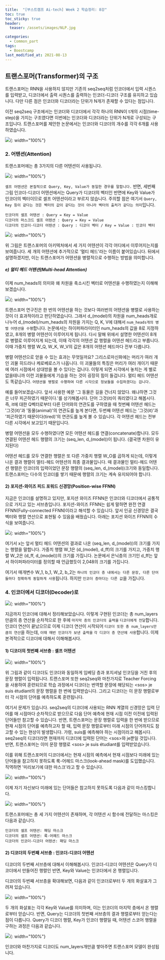 ```yaml
---
title:  "[부스트캠프 Ai-tech] Week 2 학습정리: 8강"
toc: true
toc_sticky: true
header:
  teaser: /assets/images/NLP.jpg

categories:
  - Common_part
tags:
  - Boostcamp
last_modified_at: 2021-08-13
---
```


## 트랜스포머(Transformer)의 구조 

트랜스포머는 RNN을 사용하지 않지만 기존의 seq2seq처럼 인코더에서 입력 시퀀스를 입력받고, 디코더에서 출력 시퀀스를 출력하는 인코더-디코더 구조를 유지하고 있습니다. 다만 다른 점은 인코더와 디코더라는 단위가 N개가 존재할 수 있다는 점입니다.

이전 seq2seq 구조에서는 인코더와 디코더에서 각각 하나의 RNN이 t개의 시점(time-step)을 가지는 구조였다면 이번에는 인코더와 디코더라는 단위가 N개로 구성되는 구조입니다. 트랜스포머를 제안한 논문에서는 인코더와 디코더의 개수를 각각 6개를 사용하였습니다.  

![](/assets/images/transformer_2.png){: width="100%"}  

### 2. 어텐션(Attention)  

트랜스포머에는 총 3가지의 다른 어텐션이 사용됩니다.  

![](/assets/images/transformer_6.png){: width="100%"}  

`셀프 어텐션은 본질적으로 Query, Key, Value가 동일한 경우를 말합니다.` 반면, 세번째 그림 인코더-디코더 어텐션에서는 Query가 디코더의 벡터인 반면에 Key와 Value가 인코더의 벡터이므로 셀프 어텐션이라고 부르지 않습니다. 주의할 점은 여기서 `Query, Key 등이 같다는 것은 벡터의 값이 같다는 것이 아니라 벡터의 출처가 같다는 의미`입니다.  

```
인코더의 셀프 어텐션 : Query = Key = Value
디코더의 마스크드 셀프 어텐션 : Query = Key = Value
디코더의 인코더-디코더 어텐션 : Query : 디코더 벡터 / Key = Value : 인코더 벡터
```  

![](/assets/images/transformer_7.png){: width="100%"}  

위 그림은 트랜스포머의 아키텍처에서 세 가지 어텐션이 각각 어디에서 이루어지는지를 보여줍니다. 세 개의 어텐션에 추가적으로 '멀티 헤드'라는 이름이 붙어있습니다. 뒤에서 설명하겠지만, 이는 트랜스포머가 어텐션을 병렬적으로 수행하는 방법을 의미합니다.  


##### e) 멀티 헤드 어텐션(Multi-head Attention)  

이제 num_heads의 의미와 왜 차원을 축소시킨 벡터로 어텐션을 수행하였는지 이해해 보겠습니다.  

![](/assets/images/transformer_16.png){: width="100%"}  

트랜스포머 연구진은 한 번의 어텐션을 하는 것보다 여러번의 어텐션을 병렬로 사용하는 것이 더 효과적이라고 판단하였습니다. 그래서 d_(model)의 차원을 num_heads개로 나누어 
d_(model)/num_heads의 차원을 가지는 Q, K, V에 대해서 `num_heads개의 병렬 어텐션을 수행`합니다. 논문에서는 하이퍼파라미터인 num_heads의 값을 8로 지정하였고, 8개의 병렬 어텐션이 이루어지게 됩니다. 다시 말해 위에서 설명한 어텐션이 8개로 병렬로 이루어지게 되는데, 이때 각각의 어텐션 값 행렬을 어텐션 헤드라고 부릅니다. 이때 가중치 행렬 W_Q, W_K, W_V의 값은 8개의 어텐션 헤드마다 전부 다릅니다.  

병렬 어텐션으로 얻을 수 있는 효과는 무엇일까요? 그리스로마신화에는 머리가 여러 개인 괴물 히드라나 케로베로스가 나옵니다. 이 괴물들의 특징은 머리가 여러 개이기 때문에 여러 시점에서 상대방을 볼 수 있다는 겁니다. 이렇게 되면 시각에서 놓치는 게 별로 없을테니까 이런 괴물들에게 기습을 하는 것이 굉장히 힘이 들겁니다. 멀티 헤드 어텐션도 똑같습니다. `어텐션을 병렬로 수행하여 다른 시각으로 정보들을 수집하겠다는 겁니다.`

예를 들어보겠습니다. 앞서 사용한 예문 '그 동물은 길을 건너지 않았다. 왜냐하면 그것은 너무 피곤하였기 때문이다.'를 상기해봅시다. 단어 그것(it)이 쿼리였다고 해봅시다. 즉, it에 대한 Q벡터로부터 다른 단어와의 연관도를 구하였을 때 첫번째 어텐션 헤드는 '그것(it)'과 '동물(animal)'의 연관도를 높게 본다면, 두번째 어텐션 헤드는 '그것(it)'과 '피곤하였기 때문이다(tired)'의 연관도를 높게 볼 수 있습니다. 각 어텐션 헤드는 전부 다른 시각에서 보고있기 때문입니다.  

병렬 어텐션을 모두 수행하였다면 모든 어텐션 헤드를 연결(concatenate)합니다. 모두 연결된 어텐션 헤드 행렬의 크기는 (seq_len, d_(model))이 됩니다. (결국엔 차원이 유지된다)  

어텐션 헤드를 모두 연결한 행렬은 또 다른 가중치 행렬 W_O를 곱하게 되는데, 이렇게 나온 결과 행렬이 멀티-헤드 어텐션의 최종 결과물입니다. 때 결과물인 멀티-헤드 어텐션 행렬은 인코더의 입력이었던 문장 행렬의 (seq_len, d_(model))크기와 동일합니다. 트랜스포머는 다수의 인코더를 쌓기 때문에 행렬의 크기는 계속 유지되어야 합니다.  

#### 2) 포지션-와이즈 피드 포워드 신경망(Position-wise FFNN)  

지금은 인코더를 설명하고 있지만, 포지션 와이즈 FFNN은 인코더와 디코더에서 공통적으로 가지고 있는 서브층입니다. 포지션-와이즈 FFNN는 쉽게 말하면 완전 연결 FFNN(Fully-connected FFNN)이라고 해석할 수 있습니다. 앞서 인공 신경망은 결국 벡터와 행렬 연산으로 표현될 수 있음을 배웠습니다. 아래는 포지션 와이즈 FFNN의 수식을 보여줍니다.  

![](/assets/images/transformer_18.png){: width="100%"}  

여기서 x는 앞서 멀티 헤드 어텐션의 결과로 나온 (seq_len, d_(model))의 크기를 가지는 행렬을 말합니다. 가중치 행렬 W_1은 (d_(model), d_ff)의 크기를 가지고, 가중치 행렬 W_2은 (d_ff, d_(model))의 크기를 가집니다. 논문에서 은닉층의 크기인 d_ff는 앞서 하이퍼파라미터를 정의할 때 언급했듯이 2,048의 크기를 가집니다.  

여기서 매개변수 W_1, b_1, W_2, b_2는 `하나의 인코더 층 내에서는 다른 문장, 다른 단어들마다 정확하게 동일하게 사용`됩니다. 하지만 `인코더 층마다는 다른 값`을 가집니다.  

### 4. 인코더에서 디코더(Decoder)로  

![](/assets/images/transformer_26.png){: width="100%"}  

지금까지 인코더에 대해서 정리해보았습니다. 이렇게 구현된 인코더는 총 num_layers만큼의 층 연산을 순차적으로 한 후에 `마지막 층의 인코더의 출력을` `디코더에게 전달`합니다. 인코더 연산이 끝났으므로 이제 디코더 연산이 시작되어 `디코더 또한 총 num_layers만큼의 연산`을 하는데, `이때 매번 인코더가 보낸 출력을` `각 디코더 층 연산에 사용`합니다. 이제 본격적으로 디코더에 대해서 이해해봅시다.

#### 1) 디코더의 첫번째 서브층 : 셀프 어텐션

![](/assets/images/transformer_27.png){: width="100%"}  

위 그림과 같이 디코더도 인코더와 동일하게 임베딩 층과 포지셔널 인코딩을 거친 후의 문장 행렬이 입력됩니다. 트랜스포머 또한 seq2seq와 마찬가지로 Teacher Forcing을 사용하여 훈련되므로 학습 과정에서 디코더는 번역할 문장에 해당되는 \<sos> je suis étudiant의 문장 행렬을 한 번에 입력받습니다. 그리고 디코더는 이 문장 행렬로부터 각 시점의 단어를 예측하도록 훈련됩니다.  

여기서 문제가 있습니다. seq2seq의 디코더에 사용되는 RNN 계열의 신경망은 입력 단어를 매 시점마다 순차적으로 받으므로 다음 단어 예측에 현재 시점 이전 이전에 입력된 단어들만 참고할 수 있습니다. 반면, 트랜스포머는 문장 행렬로 입력을 한 번에 받으므로 현재 시점의 단어를 예측하고자 할 때, 입력 문장 행렬로부터 미래 시점의 단어까지도 참고할 수 있는 현상이 발생합니다. 가령, suis를 예측해야 하는 시점이라고 해봅시다. seq2seq의 디코더라면 현재까지 디코더에 입력된 단어는 \<sos>와 je뿐일 것입니다. 반면, 트랜스포머는 이미 문장 행렬로 \<sos> je suis étudiant를 입력받았습니다.  

이를 위해 트랜스포머의 디코더에서는 현재 시점의 예측에서 현재 시점보다 미래에 있는 단어들을 참고하지 못하도록 룩-어헤드 마스크(look-ahead mask)를 도입했습니다. 직역하면 '미리보기에 대한 마스크'라고 할 수 있습니다.  

![](/assets/images/transformer_28.png){: width="100%"}   

이제 자기 자신보다 미래에 있는 단어들은 참고하지 못하도록 다음과 같이 마스킹합니다.  

![](/assets/images/transformer_29.png){: width="100%"}   

트랜스포머에는 총 세 가지 어텐션이 존재하며, 각 어텐션 시 함수에 전달하는 마스킹은 다음과 같습니다.  

```
인코더의 셀프 어텐션: 패딩 마스크
디코더의 셀프 어텐션: 룩-어헤드 마스크
디코더의 인코더-디코더 어텐션: 패딩 마스크
```

#### 2) 디코더의 두번째 서브층 : 인코더-디코더 어텐션  

디코더의 두번째 서브층에 대해서 이해해봅시다. 인코더-디코더 어텐션은 Query가 디코더에서 만들어진 행렬인 반면, Key와 Value는 인코더에서 온 행렬입니다.  

디코더의 두번째 서브층을 확대해보면, 다음과 같이 인코더로부터 두 개의 화살표가 그려져 있습니다.  

![](/assets/images/transformer_30.png){: width="100%"}   

두 개의 화살표는 각각 Key와 Value를 의미하며, 이는 인코더의 마지막 층에서 온 행렬로부터 얻습니다. 반면, Query는 디코더의 첫번째 서브층의 결과 행렬로부터 얻는다는 점이 다릅니다. Query가 디코더 행렬, Key가 인코더 행렬일 때, 어텐션 스코어 행렬을 구하는 과정은 다음과 같습니다.  

![](/assets/images/transformer_31.png){: width="100%"}   

인코더와 마찬가지로 디코더도 num_layers개만큼 쌓아주면 트랜스포머 모델이 완성됩니다.  